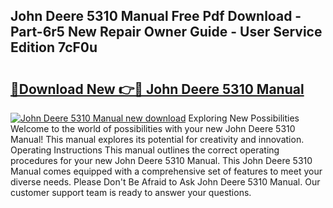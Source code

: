 ## John Deere 5310 Manual Free Pdf Download - Part-6r5 New Repair Owner Guide - User Service Edition 7cF0u

# <h2><a href="http://bc87145.oget.top/?id=John+Deere+5310+Manual">🔗Download New 👉🔴 John Deere 5310 Manual</a></h2>

[![John Deere 5310 Manual new download](https://i.imgur.com/5g1atiW.png)](http://bc87145.oget.top/?id=John+Deere+5310+Manual)
Exploring New Possibilities Welcome to the world of possibilities with your new John Deere 5310 Manual! This manual explores its potential for creativity and innovation. Operating Instructions This manual outlines the correct operating procedures for your new John Deere 5310 Manual. This John Deere 5310 Manual comes equipped with a comprehensive set of features to meet your diverse needs. Please Don't Be Afraid to Ask John Deere 5310 Manual. Our customer support team is ready to answer your questions.
